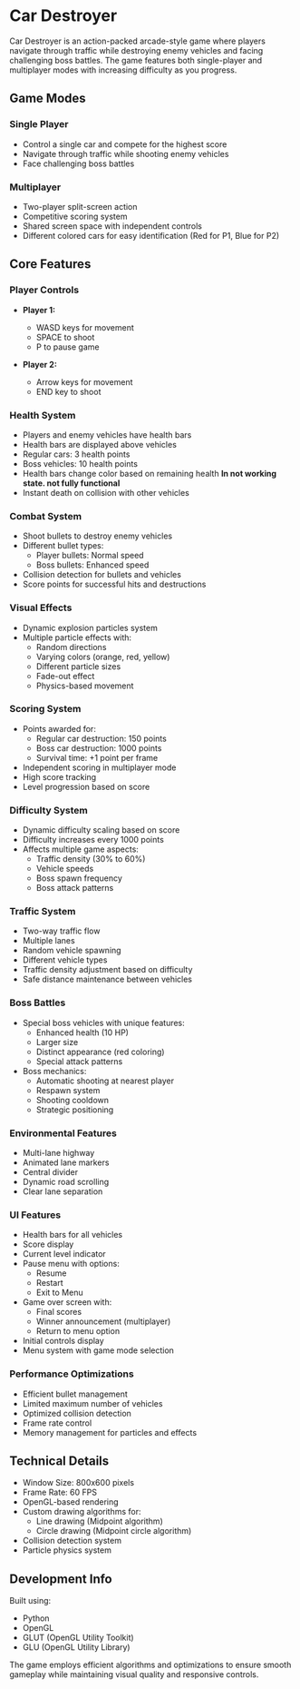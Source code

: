# Car Destroyer

Car Destroyer is an action-packed arcade-style game where players navigate through traffic while destroying enemy vehicles and facing challenging boss battles. The game features both single-player and multiplayer modes with increasing difficulty as you progress.

## Game Modes

### Single Player
- Control a single car and compete for the highest score
- Navigate through traffic while shooting enemy vehicles
- Face challenging boss battles

### Multiplayer
- Two-player split-screen action
- Competitive scoring system
- Shared screen space with independent controls
- Different colored cars for easy identification (Red for P1, Blue for P2)

## Core Features

### Player Controls
- **Player 1:**
  - WASD keys for movement
  - SPACE to shoot
  - P to pause game

- **Player 2:**
  - Arrow keys for movement
  - END key to shoot

### Health System
- Players and enemy vehicles have health bars
- Health bars are displayed above vehicles
- Regular cars: 3 health points
- Boss vehicles: 10 health points
- Health bars change color based on remaining health **In not working state. not fully functional**
- Instant death on collision with other vehicles

### Combat System
- Shoot bullets to destroy enemy vehicles
- Different bullet types:
  - Player bullets: Normal speed
  - Boss bullets: Enhanced speed
- Collision detection for bullets and vehicles
- Score points for successful hits and destructions

### Visual Effects
- Dynamic explosion particles system
- Multiple particle effects with:
  - Random directions
  - Varying colors (orange, red, yellow)
  - Different particle sizes
  - Fade-out effect
  - Physics-based movement

### Scoring System
- Points awarded for:
  - Regular car destruction: 150 points
  - Boss car destruction: 1000 points
  - Survival time: +1 point per frame
- Independent scoring in multiplayer mode
- High score tracking
- Level progression based on score

### Difficulty System
- Dynamic difficulty scaling based on score
- Difficulty increases every 1000 points
- Affects multiple game aspects:
  - Traffic density (30% to 60%)
  - Vehicle speeds
  - Boss spawn frequency
  - Boss attack patterns

### Traffic System
- Two-way traffic flow
- Multiple lanes
- Random vehicle spawning
- Different vehicle types
- Traffic density adjustment based on difficulty
- Safe distance maintenance between vehicles

### Boss Battles
- Special boss vehicles with unique features:
  - Enhanced health (10 HP)
  - Larger size
  - Distinct appearance (red coloring)
  - Special attack patterns
- Boss mechanics:
  - Automatic shooting at nearest player
  - Respawn system
  - Shooting cooldown
  - Strategic positioning

### Environmental Features
- Multi-lane highway
- Animated lane markers
- Central divider
- Dynamic road scrolling
- Clear lane separation

### UI Features
- Health bars for all vehicles
- Score display
- Current level indicator
- Pause menu with options:
  - Resume
  - Restart
  - Exit to Menu
- Game over screen with:
  - Final scores
  - Winner announcement (multiplayer)
  - Return to menu option
- Initial controls display
- Menu system with game mode selection

### Performance Optimizations
- Efficient bullet management
- Limited maximum number of vehicles
- Optimized collision detection
- Frame rate control
- Memory management for particles and effects

## Technical Details

- Window Size: 800x600 pixels
- Frame Rate: 60 FPS
- OpenGL-based rendering
- Custom drawing algorithms for:
  - Line drawing (Midpoint algorithm)
  - Circle drawing (Midpoint circle algorithm)
- Collision detection system
- Particle physics system

## Development Info

Built using:
- Python
- OpenGL
- GLUT (OpenGL Utility Toolkit)
- GLU (OpenGL Utility Library)

The game employs efficient algorithms and optimizations to ensure smooth gameplay while maintaining visual quality and responsive controls.
